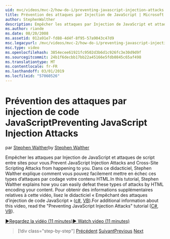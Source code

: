 ```yaml
---
uid: mvc/videos/mvc-2/how-do-i/preventing-javascript-injection-attacks
title: Prévention des attaques par Injection de JavaScript | Microsoft Docs
author: StephenWalther
description: Empêcher les attaques par Injection de JavaScript et attaques de script entre sites pour vous. Dans ce didacticiel, Stephen Walther explique comment vous pouvez facilement de...
ms.author: riande
ms.date: 08/20/2008
ms.assetid: 012a91e7-fd88-4d4f-8f95-57a9043c47d9
msc.legacyurl: /mvc/videos/mvc-2/how-do-i/preventing-javascript-injection-attacks
msc.type: video
ms.openlocfilehash: 3854ecee61921fc9502d3b6d1c926fc3e30d9d9f
ms.sourcegitcommit: 24b1f6decbb17bb22a45166e5fdb0845c65af498
ms.translationtype: MT
ms.contentlocale: fr-FR
ms.lasthandoff: 03/01/2019
ms.locfileid: "57060526"
---
```

<a name="preventing-javascript-injection-attacks"></a><span data-ttu-id="4928c-104">Prévention des attaques par injection de code JavaScript</span><span class="sxs-lookup"><span data-stu-id="4928c-104">Preventing JavaScript Injection Attacks</span></span>
====================
<span data-ttu-id="4928c-105">par [Stephen Walther](https://github.com/StephenWalther)</span><span class="sxs-lookup"><span data-stu-id="4928c-105">by [Stephen Walther](https://github.com/StephenWalther)</span></span>

<span data-ttu-id="4928c-106">Empêcher les attaques par Injection de JavaScript et attaques de script entre sites pour vous.</span><span class="sxs-lookup"><span data-stu-id="4928c-106">Prevent JavaScript Injection Attacks and Cross-Site Scripting Attacks from happening to you.</span></span> <span data-ttu-id="4928c-107">Dans ce didacticiel, Stephen Walther explique comment vous pouvez facilement mettre en échec ces types d’attaques par codage votre contenu HTML.</span><span class="sxs-lookup"><span data-stu-id="4928c-107">In this tutorial, Stephen Walther explains how you can easily defeat these types of attacks by HTML encoding your content.</span></span> <span data-ttu-id="4928c-108">Pour obtenir des informations supplémentaires relatives à cette vidéo, lisez le didacticiel « Empêchant des attaques d’injection de code JavaScript » ([c#](../../../overview/older-versions-1/security/preventing-javascript-injection-attacks-cs.md), [VB](../../../overview/older-versions-1/security/preventing-javascript-injection-attacks-vb.md)).</span><span class="sxs-lookup"><span data-stu-id="4928c-108">For additional information about this video, read the "Preventing JavaScript Injection Attacks" tutorial ([C#](../../../overview/older-versions-1/security/preventing-javascript-injection-attacks-cs.md), [VB](../../../overview/older-versions-1/security/preventing-javascript-injection-attacks-vb.md)).</span></span>

[<span data-ttu-id="4928c-109">&#9654;Regardez la vidéo (11 minutes)</span><span class="sxs-lookup"><span data-stu-id="4928c-109">&#9654; Watch video (11 minutes)</span></span>](https://channel9.msdn.com/Blogs/ASP-NET-Site-Videos/preventing-javascript-injection-attacks)

> [!div class="step-by-step"]
> <span data-ttu-id="4928c-110">[Précédent](an-introduction-to-url-routing.md)
> [Suivant](creating-unit-tests-for-aspnet-mvc-applications.md)</span><span class="sxs-lookup"><span data-stu-id="4928c-110">[Previous](an-introduction-to-url-routing.md)
[Next](creating-unit-tests-for-aspnet-mvc-applications.md)</span></span>
